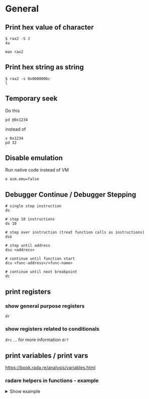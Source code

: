 # General

## Print hex value of character

```
$ rax2 -S J
4a

man rax2
```

## Print hex string as string

```
$ rax2 -s 0x0000006c
l
```

## Temporary seek

Do this

```
pd @0x1234
```

instead of

```
s 0x1234
pd 32
```

## Disable emulation

Run native code instead of VM

```
e asm.emu=false
```

## Debugger Continue / Debugger Stepping

``` 
# single step instruction
ds

# step 10 instructions
ds 10

# step over instruction (treat function calls as instructions) 
dso

# step until address
dsu <address>

# continue until function start
dcu <func-address>/<func-name>

# continue until next breakpoint
dc
```

## print registers

### show general purpose registers

`dr`

### show registers related to conditionals

`drc` ... for more information `dr?`

## print variables / print vars

<https://book.rada.re/analysis/variables.html>

### radare helpers in functions - example

<details><summary>Show example</summary><p>

```
[0x55a216e282ec]> afvf
0x00000024  var_1ch:   int64_t
0x00000020  var_18h:   int64_t
0x00000010  var_8h:    int64_t
0xffffffffffffffee  arg2:      int64_t
0xfffffffffffffff2  arg1:      int64_t
[0x55a216e282ec]> afvd var_18h
pf q @rbp-0x18
[0x55a216e282ec]> afvd var_8h
pf q @rbp-0x8
[0x55a216e282ec]> afvd arg1
pf r (rdi)
[0x55a216e282ec]> x/s @rdi
0x7ffecd9b3fb9 ex17.db.dat
0x7ffecd9b3fc4 l
0x7ffecd9b3fc6 /Users/florian.begusch/Desktop/c-exercises/a.out
[0x55a216e282ec]> ps @rdi
ex17.db.dat
[0x55a216e282ec]> afvd arg2
pf r (rsi)
[0x55a216e282ec]> ps @rsi
\xff\xff\xff\xff\xff\xff\xff\xff\xff\xff\xff\xff\xff\xff\xff\xff\xff\xff\xff\xff\xff\xff\xff\xff\xff\xff\xff\xff\xff\xff\xff\xff\xff\xff\xff\xff\xff\xff\xff\xff\xff\xff\xff\xff\xff\xff\xff\xff\xff\xff\xff\xff\xff\xff\xff\xff\xff\xff\xff\xff\xff\xff\xff\xff\xff\xff\xff\xff\xff\xff\xff\xff\xff\xff\xff\xff\xff\xff\xff\xff\xff\xff\xff\xff\xff\xff\xff\xff\xff\xff\xff\xff\xff\xff\xff\xff\xff\xff\xff\xff\xff\xff\xff\xff\xff\xff\xff\xff\xff\xff\xff\xff\xff\xff\xff\xff\xff\xff\xff\xff\xff\xff\xff\xff\xff\xff\xff\xff\xff\xff\xff\xff\xff\xff\xff\xff\xff\xff\xff\xff\xff\xff\xff\xff\xff\xff\xff\xff\xff\xff\xff\xff\xff\xff\xff\xff\xff\xff\xff\xff\xff\xff\xff\xff\xff\xff\xff\xff\xff\xff\xff\xff\xff\xff\xff\xff\xff\xff\xff\xff\xff\xff\xff\xff\xff\xff\xff\xff\xff\xff\xff\xff\xff\xff\xff\xff\xff\xff\xff\xff\xff\xff\xff\xff\xff\xff\xff\xff\xff\xff\xff\xff\xff\xff\xff\xff\xff\xff\xff\xff\xff\xff\xff\xff\xff\xff\xff\xff\xff\xff\xff\xff\xff\xff\xff\xff\xff\xff\xff\xff\xff\xff\xff\xff\xff\xff\xff\xff\xff\xff\xff\xff\xff\xff\xff\xff
[0x55a216e282ec]> px 1 @rsi
- offset -  6C6D 6E6F 7071 7273 7475 7677 7879 7A7B  CDEF0123456789AB
0x0000006c  ff                                       .
[0x55a216e282ec]> px 1 @rdi
- offset -      B9BA BBBC BDBE BFC0 C1C2 C3C4 C5C6 C7C8  9ABCDEF012345678
0x7ffecd9b3fb9  65                                       e
[0x55a216e282ec]> afvd arg1
pf r (rdi)
[0x55a216e282ec]> pf r (rdi)
  : rdi : 0x7ffecd9b3fb9
[0x55a216e282ec]> px 1 @ 0x7ffecd9b3fb9
- offset -      B9BA BBBC BDBE BFC0 C1C2 C3C4 C5C6 C7C8  9ABCDEF012345678
0x7ffecd9b3fb9  65                                       e

# ah this is actually a hardcoded character literal, no resolvable `rax2 -s 0x0000006c`
[0x55a216e282ec]> pf r (rsi)
  : rsi : 0x0000006c

```

</p></details>
